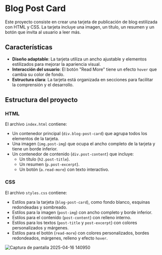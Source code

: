 # Blog Post Card

Este proyecto consiste en crear una tarjeta de publicación de blog estilizada con HTML y CSS. La tarjeta incluye una imagen, un título, un resumen y un botón que invita al usuario a leer más. 

## Características

- **Diseño adaptable**: La tarjeta utiliza un ancho ajustable y elementos estilizados para mejorar la apariencia visual.
- **Interacción del usuario**: El botón "Read More" tiene un efecto `hover` que cambia su color de fondo.
- **Estructura clara**: La tarjeta está organizada en secciones para facilitar la comprensión y el desarrollo.

## Estructura del proyecto

### **HTML**
El archivo `index.html` contiene:
- Un contenedor principal (`div.blog-post-card`) que agrupa todos los elementos de la tarjeta.
- Una imagen (`img.post-img`) que ocupa el ancho completo de la tarjeta y tiene un borde inferior.
- Un contenedor de contenido (`div.post-content`) que incluye:
  - Un título (`h2.post-title`).
  - Un resumen (`p.post-excerpt`).
  - Un botón (`a.read-more`) con texto interactivo.

### **CSS**
El archivo `styles.css` contiene:
- Estilos para la tarjeta (`blog-post-card`), como fondo blanco, esquinas redondeadas y sombreado.
- Estilos para la imagen (`post-img`) con ancho completo y borde inferior.
- Estilos para el contenido (`post-content`) con relleno interno.
- Estilos para los textos (`post-title` y `post-excerpt`) con colores personalizados y márgenes.
- Estilos para el botón (`read-more`) con colores personalizados, bordes redondeados, márgenes, relleno y efecto `hover`.

![Captura de pantalla 2025-04-16 140950](https://github.com/user-attachments/assets/062dca06-c8f6-4c3e-9919-87f40e6fd158)
